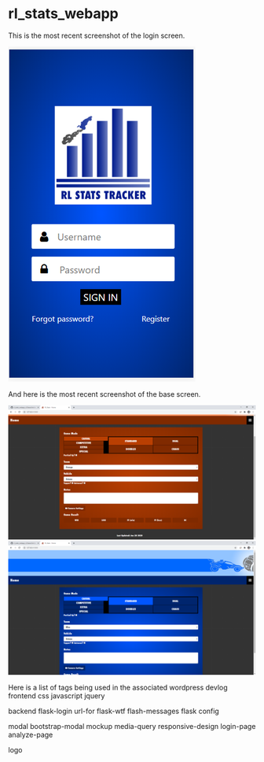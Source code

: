 # rl_stats_webapp

This is the most recent screenshot of the login screen.

![Image of login.html](https://github.com/waterBottleHolster/rl_stats_webapp_v2/blob/master/mockups/static/images/screenshots/current/login_v2.html%20mobile%20screenshot.png)

And here is the most recent screenshot of the base screen.

![Image of base.html](https://github.com/waterBottleHolster/rl_stats_webapp_v2/blob/master/mockups/static/images/screenshots/current/base.html%20red%20screenshot.png)
![Image of base.html](https://github.com/waterBottleHolster/rl_stats_webapp_v2/blob/master/mockups/static/images/screenshots/current/base.html%20screenshot.png)



Here is a list of tags being used in the associated wordpress devlog
frontend
css
javascript
jquery

backend
flask-login
url-for
flask-wtf
flash-messages
flask
config

modal
bootstrap-modal
mockup
media-query
responsive-design
login-page
analyze-page

logo
